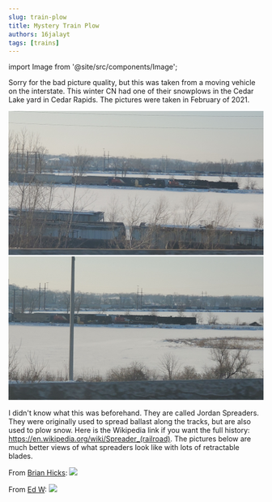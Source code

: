 ```yaml
---
slug: train-plow
title: Mystery Train Plow
authors: 16jalayt
tags: [trains]
---
```

import Image from  '@site/src/components/Image';

Sorry for the bad picture quality, but this was taken from a moving vehicle on the interstate. This winter CN had one of their snowplows in the Cedar Lake yard in Cedar Rapids. The pictures were taken in February of 2021.

![](./Cedar-Lake-Snowplow-2-2.21.jpg)
![](./Cedar-Lake-Snowplow-2.21.jpg)

I didn't know what this was beforehand. They are called Jordan Spreaders. They were originally used to spread ballast along the tracks, but are also used to plow snow. Here is the Wikipedia link if you want the full history: <a href="https://en.wikipedia.org/wiki/Spreader_(railroad)">https://en.wikipedia.org/wiki/Spreader_(railroad)</a>. The pictures below are much better views of what spreaders look like with lots of retractable blades.

From <a href="https://www.flickr.com/photos/26063910@N00">Brian Hicks</a>:
<Image src="https://live.staticflickr.com/4422/35694226874_8721fe5b27_b.jpg"
href="https://live.staticflickr.com/4422/35694226874_8721fe5b27_b.jpg"
flkr="https://www.flickr.com/photos/26063910@N00"/>

From <a href="https://www.flickr.com/photos/26063910@N00">Ed W</a>:
<Image src="https://live.staticflickr.com/1848/29805078527_192e94e055_b.jpg"
href="https://live.staticflickr.com/1848/29805078527_192e94e055_b.jpg"
flkr="https://www.flickr.com/photos/26063910@N00"/>
